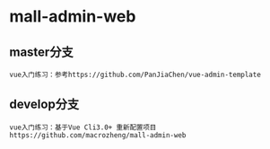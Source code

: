 # mall-admin-web

## master分支 ##
	vue入门练习：参考https://github.com/PanJiaChen/vue-admin-template
## develop分支 ##

	vue入门练习：基于Vue Cli3.0+ 重新配置项目https://github.com/macrozheng/mall-admin-web
	
	
